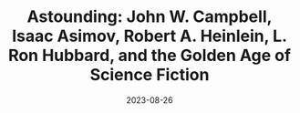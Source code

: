 ---
title: "Astounding: John W. Campbell, Isaac Asimov, Robert A. Heinlein, L. Ron Hubbard, and the Golden Age of Science Fiction"
authors: "Alec Nevala-Lee"
date: 2023-08-26
star_rating: 4
books/tags:
    - "non-fiction"
---